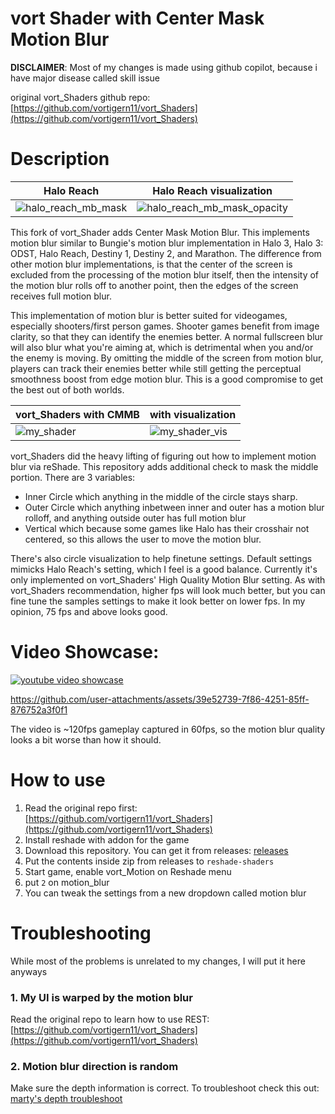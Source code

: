 # vort Shader with Center Mask Motion Blur

**DISCLAIMER**: Most of my changes is made using github copilot, because i have major disease called skill issue

original vort_Shaders github repo: [https://github.com/vortigern11/vort_Shaders](https://github.com/vortigern11/vort_Shaders)

# Description

| Halo Reach | Halo Reach visualization |
|---|---|
| ![halo_reach_mb_mask](https://github.com/user-attachments/assets/21657bca-6cf4-4b4c-a7ef-8468e4e3c85d) | ![halo_reach_mb_mask_opacity](https://github.com/user-attachments/assets/25772634-995e-4fc7-9138-c0939514e6e3) |

This fork of vort_Shader adds Center Mask Motion Blur. This implements motion blur similar to Bungie's motion blur implementation in Halo 3, Halo 3: ODST, Halo Reach, Destiny 1, Destiny 2, and Marathon. The difference from other motion blur implementations, is that the center of the screen is excluded from the processing of the motion blur itself, then the intensity of the motion blur rolls off to another point, then the edges of the screen receives full motion blur.

This implementation of motion blur is better suited for videogames, especially shooters/first person games. Shooter games benefit from image clarity, so that they can identify the enemies better. A normal fullscreen blur will also blur what you're aiming at, which is detrimental when you and/or the enemy is moving. By omitting the middle of the screen from motion blur, players can track their enemies better while still getting the perceptual smoothness boost from edge motion blur. This is a good compromise to get the best out of both worlds.

| vort_Shaders with CMMB | with visualization |
|---|---|
| ![my_shader](https://github.com/user-attachments/assets/a1e37755-04c9-40d0-83ec-8d763ccbf6f5)| ![my_shader_vis](https://github.com/user-attachments/assets/7791c877-d7ca-4d86-8720-adf43f1a67e9) |

vort_Shaders did the heavy lifting of figuring out how to implement motion blur via reShade. This repository adds additional check to mask the middle portion.
There are 3 variables:
- Inner Circle which anything in the middle of the circle stays sharp. 
- Outer Circle which anything inbetween inner and outer has a motion blur rolloff, and anything outside outer has full motion blur
- Vertical which because some games like Halo has their crosshair not centered, so this allows the user to move the motion blur.

There's also circle visualization to help finetune settings. Default settings mimicks Halo Reach's setting, which I feel is a good balance. Currently it's only implemented on vort_Shaders' High Quality Motion Blur setting. As with vort_Shaders recommendation, higher fps will look much better, but you can fine tune the samples settings to make it look better on lower fps. In my opinion, 75 fps and above looks good.

# Video Showcase:
[![youtube video showcase](https://img.youtube.com/vi/xWWfboPWnkI/0.jpg)](https://www.youtube.com/watch?v=xWWfboPWnkI)

https://github.com/user-attachments/assets/39e52739-7f86-4251-85ff-876752a3f0f1

The video is ~120fps gameplay captured in 60fps, so the motion blur quality looks a bit worse than how it should.

# How to use
1. Read the original repo first: [https://github.com/vortigern11/vort_Shaders](https://github.com/vortigern11/vort_Shaders)
2. Install reshade with addon for the game
3. Download this repository. You can get it from releases: [releases](https://github.com/jotafauzanh/vort_Shaders-with-Center-Mask-Motion-Blur/releases/)
4. Put the contents inside zip from releases to `reshade-shaders`
5. Start game, enable vort_Motion on Reshade menu
6. put `2` on motion_blur
7. You can tweak the settings from a new dropdown called motion blur

# Troubleshooting
While most of the problems is unrelated to my changes, I will put it here anyways

### 1. My UI is warped by the motion blur
Read the original repo to learn how to use REST: [https://github.com/vortigern11/vort_Shaders](https://github.com/vortigern11/vort_Shaders)

### 2. Motion blur direction is random
Make sure the depth information is correct. To troubleshoot check this out: [marty's depth troubleshoot](https://guides.martysmods.com/reshade/depth/)
